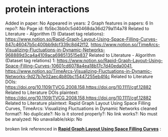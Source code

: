 # protein interactions

Added in paper: No
Appeared in years: 2
Graph features in papers: 6
In repo?: No
Page id: fb5bc3bb0c5d40468da36d279a114a78
Related to Literature - Algorithm (1) (Dataset tag relations): https://www.notion.so/Rapid-Graph-Layout-Using-Space-Filling-Curves-847c46047b5c400bb9dcf339c8d42f12, https://www.notion.so/TimeArcs-Visualizing-Fluctuations-in-Dynamic-Networks-968889d3ca4a4109aca698513515e837
Related to Literature - Algorithm (Dataset tag relations) 1: https://www.notion.so/Rapid-Graph-Layout-Using-Space-Filling-Curves-10601cd6078a4ea18b17c7d40eda0041, https://www.notion.so/TimeArcs-Visualizing-Fluctuations-in-Dynamic-Networks-9d27b7e02aec4b80bc15447255eb4f4c
Related to Literature DOIs: https://doi.org/10.1109/TVCG.2008.158,https://doi.org/10.1111/cgf.12882
Related to Literature DOIs plaintext: https://doi.org/10.1109/TVCG.2008.158,https://doi.org/10.1111/cgf.12882
Related to Literature plaintext: Rapid Graph Layout Using Space Filling Curves, TimeArcs: Visualizing Fluctuations in Dynamic Networks
cleaned format?: No
duplicate?: No
is it stored properly?: No
link works?: No
must be analyzed: No
unavailable/skip: No

broken link referenced in [**Rapid Graph Layout Using Space Filling Curves**](https://www.notion.so/Rapid-Graph-Layout-Using-Space-Filling-Curves-10601cd6078a4ea18b17c7d40eda0041) : 

[](http://www.marcottelab.org/index.php/OldBioinformaticsServerlgl/)